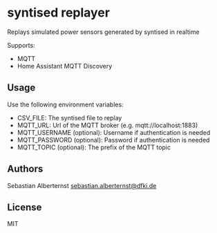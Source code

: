 # syntised replayer

Replays simulated power sensors generated by syntised in realtime

Supports:
  * MQTT
  * Home Assistant MQTT Discovery

## Usage

Use the following environment variables:

* CSV_FILE: The syntised file to replay
* MQTT_URL: Url of the MQTT broker (e.g. mqtt://localhost:1883)
* MQTT_USERNAME (optional): Username if authentication is needed
* MQTT_PASSWORD (optional): Password if authentication is needed
* MQTT_TOPIC (optional): The prefix of the MQTT topic 

## Authors

Sebastian Alberternst <sebastian.alberternst@dfki.de>

## License

MIT 
